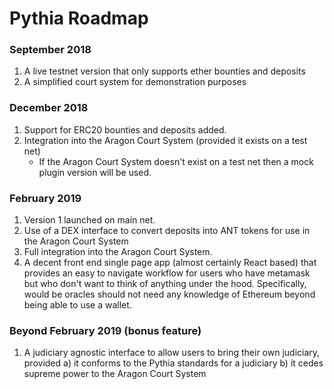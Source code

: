 # Pythia Roadmap

### September 2018
1. A live testnet version that only supports ether bounties and deposits
2. A simplified court system for demonstration purposes

### December 2018

1. Support for ERC20 bounties and deposits added.
2. Integration into the Aragon Court System (provided it exists on a test net)
    * If the Aragon Court System doesn't exist on a test net then a mock plugin version will be used.

### February 2019
1. Version 1 launched on main net.
2. Use of a DEX interface to convert deposits into ANT tokens for use in the Aragon Court System
3. Full integration into the Aragon Court System.
4. A decent front end single page app (almost certainly React based) that provides an easy to navigate workflow for users who have metamask but who don't want to think of anything under the hood. Specifically, would be oracles should not need any knowledge of Ethereum beyond being able to use a wallet.

### Beyond February 2019 (bonus feature)
1. A judiciary agnostic interface to allow users to bring their own judiciary, provided
    a) it conforms to the Pythia standards for a judiciary
    b) it cedes supreme power to the Aragon Court System